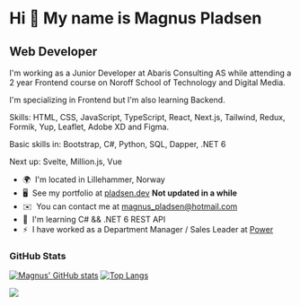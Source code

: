 Hi 👋 My name is Magnus Pladsen
===============================

Web Developer
-------------

I'm working as a Junior Developer at Abaris Consulting AS while attending a 2 year Frontend course on Noroff School of Technology and Digital Media.

I'm specializing in Frontend but I'm also learning Backend.

Skills: HTML, CSS, JavaScript, TypeScript, React, Next.js, Tailwind, Redux, Formik, Yup, Leaflet, Adobe XD and Figma.

Basic skills in: Bootstrap, C#, Python, SQL, Dapper, .NET 6

Next up: Svelte, Million.js, Vue

*   🌍  I'm located in Lillehammer, Norway
*   🖥️  See my portfolio at [pladsen.dev](http://pladsen.dev)  **Not updated in a while**
*   ✉️  You can contact me at [magnus\_pladsen@hotmail.com](mailto:magnus_pladsen@hotmail.com)
*   🧠  I'm learning C# && .NET 6 REST API
*   ⚡  I have worked as a Department Manager / Sales Leader at <a href="https://www.power.no">Power</a>



### GitHub Stats

[![Magnus' GitHub stats](https://github-readme-stats.pladsen.dev/api?username=MagnusPladsen&theme=dark)](https://github.com/anuraghazra/github-readme-stats) [![Top Langs](https://github-readme-stats.pladsen.dev/api/top-langs/?username=MagnusPladsen&layout=compact&theme=dark)](https://github.com/MagnusPladsen/github-readme-stats)


![](https://komarev.com/ghpvc/?username=MagnusPladsen&color=blue)
